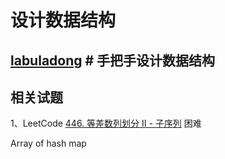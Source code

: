 # 设计数据结构



## [labuladong](https://mp.weixin.qq.com/s/AWsL7G89RtaHyHjRPNJENA) # 手把手设计数据结构



## 相关试题

1、LeetCode [446. 等差数列划分 II - 子序列](https://leetcode-cn.com/problems/arithmetic-slices-ii-subsequence/) 困难

Array of hash map


